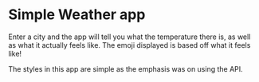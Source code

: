 # Simple Weather app

Enter a city and the app will tell you what the temperature there is, as well as what it actually feels like. The emoji displayed is based off what it feels like!

The styles in this app are simple as the emphasis was on using the API.
